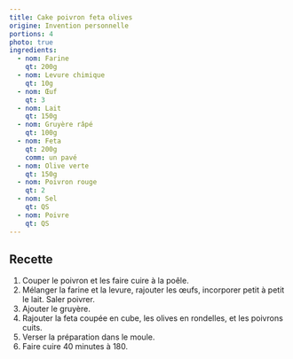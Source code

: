 ```yaml
---
title: Cake poivron feta olives
origine: Invention personnelle
portions: 4
photo: true
ingredients:
  - nom: Farine
    qt: 200g
  - nom: Levure chimique
    qt: 10g
  - nom: Œuf
    qt: 3
  - nom: Lait
    qt: 150g
  - nom: Gruyère râpé
    qt: 100g
  - nom: Feta
    qt: 200g
    comm: un pavé
  - nom: Olive verte
    qt: 150g
  - nom: Poivron rouge
    qt: 2
  - nom: Sel
    qt: QS
  - nom: Poivre
    qt: QS
---
```


Recette
-------

1. Couper le poivron et les faire cuire à la poêle.
3. Mélanger la farine et la levure, rajouter les œufs, incorporer petit à petit le lait. Saler poivrer.
4. Ajouter le gruyère.
5. Rajouter la feta coupée en cube, les olives en rondelles, et les poivrons cuits.
6. Verser la préparation dans le moule.
7. Faire cuire 40 minutes à 180.
